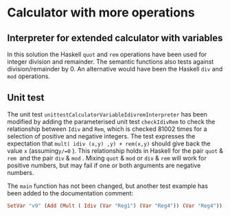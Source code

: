 # Calculator with more operations

## Interpreter for extended calculator with variables
In this solution the Haskell `quot` and `rem` operations have been used for integer division
and remainder. The semantic functions also tests against division/remainder by 0.
An alternative would have been the Haskell `div` and `mod` operations.


## Unit test
The unit test `unittestCalculatorVariableIdivremInterpreter` has been modified by adding
the parameterised unit test `checkIdivRem` to check the relationship between `Idiv` and `Rem`,
which is checked 81002 times for a selection of positive and negative integers. The test expresses the expectation 
that `mult( idiv (x,y) ,y) + rem(x,y)` should give back the value `x` (assuming`y/=0` ). 
This relationship holds in Haskell for the pair `quot` & `rem `and the pair
`div` & `mod` . Mixing `quot` & `mod` or `div` & `rem` will work for positive numbers, but
may fail if one or both arguments are negative numbers.

The `main` function has not been changed, but another test example has been added to
the documentation comment:
````haskell
SetVar "v9" (Add (Mult ( Idiv (Var "Reg1") (Var "Reg4")) (Var "Reg4")) (Rem (Var "Reg1") (Var "Reg4")))
````
